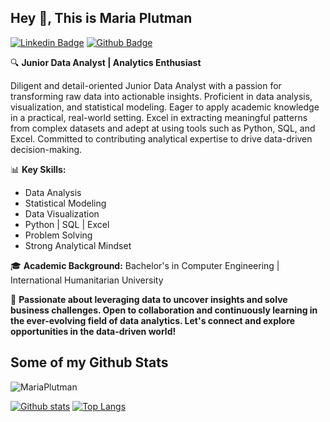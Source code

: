 ## Hey 👋, This is Maria Plutman
[![Linkedin Badge](https://img.shields.io/badge/-https://www.linkedin.com/in/maria-plutman-351aa616/-0072b1?style=flat&logo=Linkedin&logoColor=white&link=https://www.linkedin.com/in/https://www.linkedin.com/in/maria-plutman-351aa6169//)](https://www.linkedin.com/in/https://www.linkedin.com/in/maria-plutman-351aa6169//)  [![Github Badge](https://img.shields.io/badge/-MariaPlutman-grey?style=flat&logo=github&logoColor=white&link=https://github.com/MariaPlutman/)](https://www.github.com/MariaPlutman/) <p align='left'>🔍 **Junior Data Analyst | Analytics Enthusiast**

Diligent and detail-oriented Junior Data Analyst with a passion for transforming raw data into actionable insights. Proficient in data analysis, visualization, and statistical modeling. Eager to apply academic knowledge in a practical, real-world setting. Excel in extracting meaningful patterns from complex datasets and adept at using tools such as Python, SQL, and Excel. Committed to contributing analytical expertise to drive data-driven decision-making.

📊 **Key Skills:**

*   Data Analysis
*   Statistical Modeling
*   Data Visualization
*   Python | SQL | Excel
*   Problem Solving
*   Strong Analytical Mindset

🎓 **Academic Background:** Bachelor's in Computer Engineering | International Humanitarian University

🚀 **Passionate about leveraging data to uncover insights and solve business challenges. Open to collaboration and continuously learning in the ever-evolving field of data analytics. Let's connect and explore opportunities in the data-driven world!**</p>
## Some of my Github Stats
<p align=left> <img src=https://komarev.com/ghpvc/?username=MariaPlutman alt=MariaPlutman /> </p>

[![Github stats](https://github-readme-stats.vercel.app/api?username=MariaPlutman&show_icons=true&include_all_commits=true)](https://github.com/MariaPlutman/github-readme-stats)
[![Top Langs](https://github-readme-stats.vercel.app/api/top-langs/?username=MariaPlutman&layout=compact)](https://github.com/MariaPlutman/github-readme-stats)

